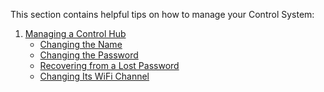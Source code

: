 This section contains helpful tips on how to manage your Control System:

1. [Managing a Control Hub](Managing-a-Control-Hub)
    * [Changing the Name](Managing-a-Control-Hub#Changing-the-Name)
    * [Changing the Password](Managing-a-Control-Hub#Changing-the-Password)
    * [Recovering from a Lost Password]()
    * [Changing Its WiFi Channel](Managing-a-Control-Hub#Changing-the-WiFi-Channel)


